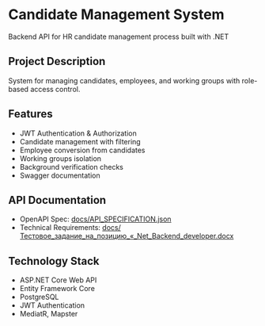 # Candidate Management System

Backend API for HR candidate management process built with .NET

## Project Description
System for managing candidates, employees, and working groups with role-based access control.

## Features
- JWT Authentication & Authorization
- Candidate management with filtering
- Employee conversion from candidates
- Working groups isolation
- Background verification checks
- Swagger documentation

## API Documentation
- OpenAPI Spec: [docs/API_SPECIFICATION.json](docs/API_SPECIFICATION.json)
- Technical Requirements: [docs/Тестовое_задание_на_позицию_«_Net_Backend_developer.docx](docs/Тестовое_задание_на_позицию_«_Net_Backend_developer.docx)

## Technology Stack
- ASP.NET Core Web API
- Entity Framework Core
- PostgreSQL
- JWT Authentication
- MediatR, Mapster
